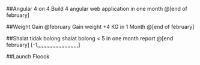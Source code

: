 ##Angular 4 on 4
Build 4 angular web application in one month @[end of february]

##Weight Gain @february
Gain weight +4 KG in 1 Month @[end of february]

##Shalat tidak bolong
shalat bolong < 5 in one month report @[end february]
[-1,,,,,,,,,,,,,,,,,,,,,,,,,,,]

##Launch Floook
